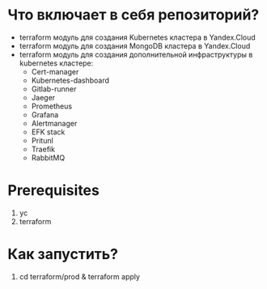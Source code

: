 # Что включает в себя репозиторий?

- terraform модуль для создания Kubernetes кластера в Yandex.Cloud
- terraform модуль для создания MongoDB кластера в Yandex.Cloud
- terraform модуль для создания дополнительной инфраструктуры в kubernetes кластере:
  - Cert-manager
  - Kubernetes-dashboard
  - Gitlab-runner
  - Jaeger
  - Prometheus
  - Grafana
  - Alertmanager
  - EFK stack
  - Pritunl
  - Traefik
  - RabbitMQ
    
# Prerequisites

1. yc
2. terraform
    
# Как запустить?

1. cd terraform/prod & terraform apply